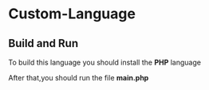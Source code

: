 # Custom-Language

## Build and Run
To build this language you should install the **PHP** language

After that,you should run the file **main.php**
